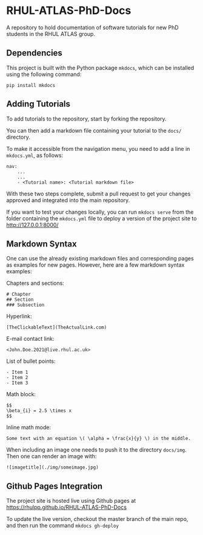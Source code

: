 # RHUL-ATLAS-PhD-Docs
A repository to hold documentation of software tutorials for new PhD students in the RHUL ATLAS group.

## Dependencies

This project is built with the Python package `mkdocs`, which can be installed using the following command:

```
pip install mkdocs
```

## Adding Tutorials

To add tutorials to the repository, start by forking the repository. 

You can then add a markdown file containing your tutorial to the `docs/` directory. 

To make it accessible from the navigation menu, you need to add a line in `mkdocs.yml`, as follows:

```
nav:
	...
	...
	- <Tutorial name>: <Tutorial markdown file>
```

With these two steps complete, submit a pull request to get your changes approved and integrated into the main repository.

If you want to test your changes locally, you can run `mkdocs serve` from the folder containing the `mkdocs.yml` file to deploy a version of the project site to http://127.0.0.1:8000/

## Markdown Syntax
One can use the already existing markdown files and corresponding pages as examples for new pages. However, here are a few markdown syntax examples:

Chapters and sections:
```
# Chapter
## Section
### Subsection
```

Hyperlink:
```
[TheClickableText](TheActualLink.com)
```

E-mail contact link:
```
<John.Doe.2021@live.rhul.ac.uk>
```

List of bullet points:
```
- Item 1
- Item 2
- Item 3
```
Math block:
```
$$
\beta_{i} = 2.5 \times x
$$
```

Inline math mode:
```
Some text with an equation \( \alpha = \frac{x}{y} \) in the middle.
```

When including an image one needs to push it to the directory `docs/img`. Then one can render an image with:
```
![imagetitle](./img/someimage.jpg)
```


## Github Pages Integration

The project site is hosted live using Github pages at https://rhulpp.github.io/RHUL-ATLAS-PhD-Docs

To update the live version, checkout the master branch of the main repo, and then run the command `mkdocs gh-deploy`